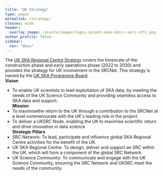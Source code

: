 ```yaml
---
title: "UK Strategy"
type: pages
permalink: /strategy/
classes: wide
header:
  overlay_image: /assets/images/logos-splash-skao-uksrc-ukri-stfc.png
author_profile: false
sidebar: 
  nav: "docs"
---
```

The [UK SKA Regional Centre Strategy](https://www.ukri.org/wp-content/uploads/2022/04/STFC-220422-Funding-Opp-UKSKARegionalCentre2022-UKSRCStrategy.pdf) covers the timescale of the construction phase and early operations phase (2022 to 2030) and provides the strategy for UK involvement in the SRCNet. This strategy is owned by the [UK SKA Programme Board](https://www.ukri.org/about-us/stfc/how-we-are-governed/advisory-boards/uk-ska-oversight-committee-and-programme-board).<br>
**Vision**
* To enable UK scientists to lead exploitation of SKA data, by meeting the needs of the UK Science Community and providing seamless access to SKA data and support.<br>
**Mission**
* To maximisethe return to the UK through a contribution to the SRCNet at a level commensurate with the UK's leading role in the project.
* To deliver a UKSRC Node, enabling the UK to maximise scientific return and drive innovation in data science.<br>
**Strategic Pillars**
* SRC Network: To lead, participate and influence global SKA Regional Centre activities for the benefit of the UK.<br>
* UK SKA Regional Centre: To design, deliver and support an SRC within the UK, which will form a component of the global SRC Network.<br>
* UK Science Community: To communicate and engage with the UK Science Community, ensuring the SRC Network and UKSRC meet the needs of the community.</P>
